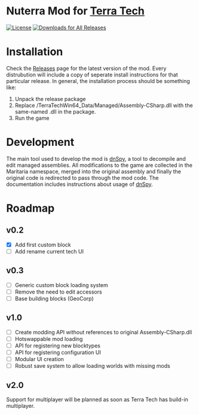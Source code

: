 [License]: https://tldrlegal.com/l/mit/
[Documentation]: https://github.com/maritaria/nuterra/doc/
[Issues]: https://github.com/maritaria/nuterra/issues/
[Releases]: https://github.com/maritaria/nuterra/releases/latest/
[Terra Tech]: https://terratechgame.com/
[dnSpy]: https://github.com/0xd4d/dnSpy/

# Nuterra Mod for [Terra Tech]
[![License](http://img.shields.io/badge/license-MIT-blue.svg?style=flat)][License]
[![Downloads for All Releases](https://img.shields.io/github/downloads/maritaria/nuterra/total.svg)][Releases]

# Installation
Check the [Releases] page for the latest version of the mod. Every distrubution will include a copy of seperate install instructions for that particular release. In general, the installation process should be something like:

1. Unpack the release package
2. Replace /TerraTechWin64_Data/Managed/Assembly-CSharp.dll with the same-named .dll in the package.
3. Run the game

# Development
The main tool used to develop the mod is [dnSpy], a tool to decompile and edit managed assemblies. All modifications to the game are collected in the Maritaria namespace, merged into the original assembly and finally the original code is redirected to pass through the mod code. The documentation includes instructions about usage of [dnSpy].

# Roadmap
## v0.2
- [x] Add first custom block
- [ ] Add rename current tech UI

## v0.3
- [ ] Generic custom block loading system
- [ ] Remove the need to edit accessors
- [ ] Base building blocks (GeoCorp)

## v1.0
- [ ] Create modding API without references to original Assembly-CSharp.dll
- [ ] Hotswappable mod loading
- [ ] API for registering new blocktypes
- [ ] API for registering configuration UI
- [ ] Modular UI creation
- [ ] Robust save system to allow loading worlds with missing mods

## v2.0
Support for multiplayer will be planned as soon as Terra Tech has build-in multiplayer.
